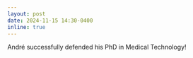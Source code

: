 ```yaml
---
layout: post
date: 2024-11-15 14:30-0400
inline: true
---
```


André successfully defended his PhD in Medical Technology!
